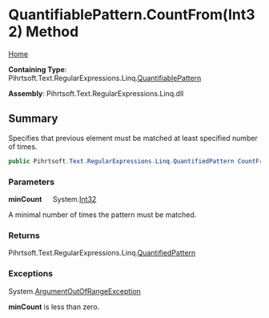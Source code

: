 # QuantifiablePattern\.CountFrom\(Int32\) Method

[Home](../../../../../../README.md)

**Containing Type**: Pihrtsoft\.Text\.RegularExpressions\.Linq\.[QuantifiablePattern](../README.md)

**Assembly**: Pihrtsoft\.Text\.RegularExpressions\.Linq\.dll

## Summary

Specifies that previous element must be matched at least specified number of times\.

```csharp
public Pihrtsoft.Text.RegularExpressions.Linq.QuantifiedPattern CountFrom(int minCount)
```

### Parameters

**minCount** &emsp; System\.[Int32](https://docs.microsoft.com/en-us/dotnet/api/system.int32)

A minimal number of times the pattern must be matched\.

### Returns

Pihrtsoft\.Text\.RegularExpressions\.Linq\.[QuantifiedPattern](../../QuantifiedPattern/README.md)

### Exceptions

System\.[ArgumentOutOfRangeException](https://docs.microsoft.com/en-us/dotnet/api/system.argumentoutofrangeexception)

**minCount** is less than zero\.


